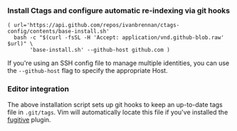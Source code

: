 ### Install Ctags and configure automatic re-indexing via git hooks

``` Shell
( url='https://api.github.com/repos/ivanbrennan/ctags-config/contents/base-install.sh'
  bash -c "$(curl -fsSL -H 'Accept: application/vnd.github-blob.raw' $url)" \
       'base-install.sh' --github-host github.com )
```
If you're using an SSH config file to manage multiple identities, you can use the `--github-host` flag to specify the appropriate Host.

### Editor integration

The above installation script sets up git hooks to keep an up-to-date tags file in `.git/tags`. Vim will automatically locate this file if you've installed the [fugitive](https://github.com/tpope/vim-fugitive) plugin.
